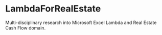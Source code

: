 # LambdaForRealEstate
Multi-disciplinary research into Microsoft Excel Lambda and Real Estate Cash Flow domain.
